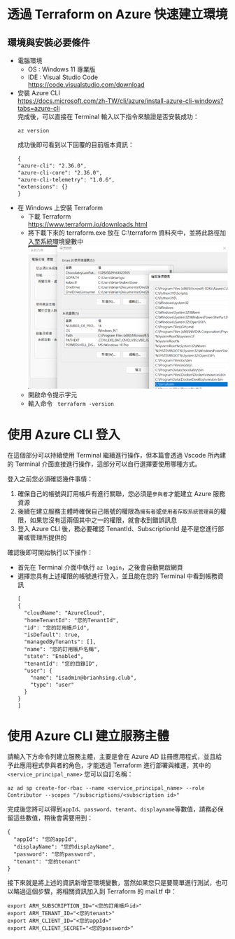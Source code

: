 # 透過 Terraform on Azure 快速建立環境

## 環境與安裝必要條件

- 電腦環境
  - OS : Windows 11 專業版<br>
  - IDE : Visual Studio Code<br>
    https://code.visualstudio.com/download<br>
- 安裝 Azure CLI<br>
  https://docs.microsoft.com/zh-TW/cli/azure/install-azure-cli-windows?tabs=azure-cli<br>
  完成後，可以直接在 Terminal 輸入以下指令來驗證是否安裝成功：<br>
    ```
    az version
    ```
    成功後即可看到以下回覆的目前版本資訊：<br>
    ```
    {
    "azure-cli": "2.36.0",
    "azure-cli-core": "2.36.0",
    "azure-cli-telemetry": "1.0.6",
    "extensions": {}
    }
    ```
- 在 Windows 上安裝 Terraform<br>
  - 下載 Terraform<br>
    https://www.terraform.io/downloads.html<br>
  - 將下載下來的 terraform.exe 放在 C:\terraform 資料夾中，並將此路徑加入至系統環境變數中<br>
    ![GITHUB](https://github.com/BrianHsing/Azure-Bastion/blob/main/images/systempath.png "systempath")<br>
  - 開啟命令提示字元<br>
  - 輸入命令 ` terraform -version`<br>

# 使用 Azure CLI 登入

在這個部分可以持續使用 Terminal 繼續進行操作，但本篇會透過 Vscode 所內建的 Terminal 介面直接進行操作，這部分可以自行選擇要使用哪種方式。<br>

登入之前您必須確認幾件事情：<br>
  1. 確保自己的帳號與訂用帳戶有進行關聯，您必須是`參與者`才能建立 Azure 服務資源<br>
  2. 後續在建立服務主體時確保自己帳號的權限為`擁有者`或`使用者存取系統管理員`的權限，如果您沒有這兩個其中之一的權限，就會收到錯誤訊息<br>
  3. 登入 Azure CLI 後，務必要確認 TenantId、SubscriptionId 是不是您進行部署或管理所提供的<br>

確認後即可開始執行以下操作：<br>

- 首先在 Terminal 介面中執行 `az login`，之後會自動開啟網頁<br>
- 選擇您具有上述權限的帳號進行登入，並且能在您的 Terminal 中看到帳務資訊<br>
  ```
  [
  {
    "cloudName": "AzureCloud",
    "homeTenantId": "您的TenantId",
    "id": "您的訂用帳戶id",
    "isDefault": true,
    "managedByTenants": [],
    "name": "您的訂用帳戶名稱",
    "state": "Enabled",
    "tenantId": "您的目錄ID",
    "user": {
      "name": "isadmin@brianhsing.club",
      "type": "user"
    }
  }
  ]
  ```
# 使用 Azure CLI 建立服務主體

請輸入下方命令列建立服務主體，主要是會在 Azure AD 註冊應用程式，並且給予此應用程式參與者的角色，才能透過 Terraform 進行部署與維運，其中的 `<service_principal_name>` 您可以自訂名稱：<br>
```
az ad sp create-for-rbac --name <service_principal_name> --role Contributor --scopes "/subscriptions/<subscription id>"
```

完成後您將可以得到`appId`、`password`、`tenant`、`displayname`等數值，請務必保留這些數值，稍後會需要用到：<br>
```
{
  "appId": "您的appId",
  "displayName": "您的displayName",
  "password": "您的password",
  "tenant": "您的tenant"
}
```
接下來就是將上述的資訊新增至環境變數，當然如果您只是要簡單進行測試，也可以略過這個步驟，將相關資訊加入到 Terraform 的 mail.tf 中：<br>
```
export ARM_SUBSCRIPTION_ID="<您的訂用帳戶id>"
export ARM_TENANT_ID="<您的tenant>"
export ARM_CLIENT_ID="<您的appId>"
export ARM_CLIENT_SECRET="<您的password>"
```